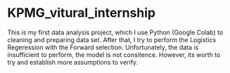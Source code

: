 # KPMG_vitural_internship
This is my first data analysis project, which I use Python (Google Colab) to cleaning and preparing data set.
After that, I try to perform the Logistics Regeression with the Forward selection.
Unfortunately, the data is insufficient to perform, the model is not consitence.
However, its worth to try and establish more assumptions to verify.
